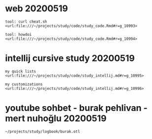 
# web 20200519 

`tool: curl cheat.sh <url:file:///~/projects/study/code/study_code.Rmd#r=g_10993>`

`tool: howdoi <url:file:///~/projects/study/code/study_code.Rmd#r=g_10994>`

# intellij cursive study 20200519 

`my quick lists <url:file:///~/projects/study/code/study_intellij.md#r=g_10995>`

`my customizations <url:file:///~/projects/study/code/study_intellij.md#r=g_10996>`

# youtube sohbet - burak pehlivan - mert nuhoğlu 20200519 

`~/projects/study/logbook/burak.otl`

